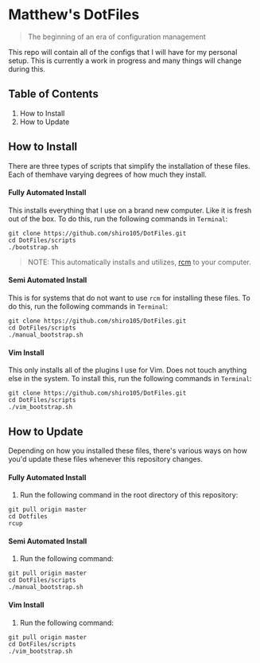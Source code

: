 # Matthew's DotFiles
> The beginning of an era of configuration management

This repo will contain all of the configs that I will have for my personal setup. This is currently a work in progress and many things will change during this.

## Table of Contents
1) How to Install
2) How to Update

## How to Install
There are three types of scripts that simplify the installation of these files. Each of themhave varying degrees of how much they install.

#### Fully Automated Install
This installs everything that I use on a brand new computer. Like it is fresh out of the box. To do this, run the following commands in `Terminal`:
```
git clone https://github.com/shiro105/DotFiles.git
cd DotFiles/scripts
./bootstrap.sh
```
> NOTE: This automatically installs and utilizes, [rcm](https://github.com/thoughtbot/rcm) to your computer.

#### Semi Automated Install
This is for systems that do not want to use `rcm` for installing these files. To do this, run the following commands in `Terminal`:
```
git clone https://github.com/shiro105/DotFiles.git
cd DotFiles/scripts
./manual_bootstrap.sh
```

#### Vim Install
This only installs all of the plugins I use for Vim. Does not touch anything else in the system. To install this, run the following commands in `Terminal`:
```
git clone https://github.com/shiro105/DotFiles.git
cd DotFiles/scripts
./vim_bootstrap.sh
```

## How to Update
Depending on how you installed these files, there's various ways on how you'd update these files whenever this repository changes.

#### Fully Automated Install
1) Run the following command in the root directory of this repository:
```
git pull origin master
cd Dotfiles
rcup
```

#### Semi Automated Install
1) Run the following command:
```
git pull origin master
cd DotFiles/scripts
./manual_bootstrap.sh
```

#### Vim Install
1) Run the following command:
```
git pull origin master
cd DotFiles/scripts
./vim_bootstrap.sh
```
